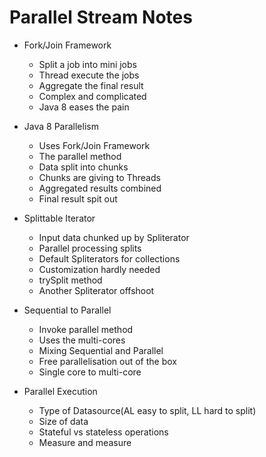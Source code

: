 # Parallel Stream Notes

* Fork/Join Framework
  - Split a job into mini jobs
  - Thread execute the jobs
  - Aggregate the final result
  - Complex and complicated
  - Java 8 eases the pain

* Java 8 Parallelism
  - Uses Fork/Join Framework
  - The parallel method
  - Data split into chunks
  - Chunks are giving to Threads
  - Aggregated results combined
  - Final result spit out

* Splittable Iterator
  - Input data chunked up by Spliterator
  - Parallel processing splits
  - Default Spliterators for collections
  - Customization hardly needed
  - trySplit method
  - Another Spliterator offshoot

* Sequential to Parallel
  - Invoke parallel method
  - Uses the multi-cores
  - Mixing Sequential and Parallel
  - Free parallelisation out of the box
  - Single core to multi-core

* Parallel Execution
  - Type of Datasource(AL easy to split, LL hard to split)
  - Size of data
  - Stateful vs stateless operations
  - Measure and measure
